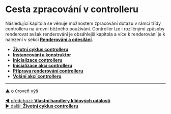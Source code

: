 # Cesta zpracování v controlleru

Následující kapitola se věnuje možnostem zpracování dotazu v rámci třídy controlleru
na úrovni běžného používání. Controller lze i rozličnými způsoby renderovat avšak renderování
je obsáhlejší kapitola a více k renderování je k nalezení v sekci [**Renderování a odesílání**](./rendering/README.md). 

- [**Životní cyklus controlleru**](./lifecycle.md)
- [**Instancování a konstruktor**](./instancing-and-constructor.md)
- [**Inicializace controlleru**](./initialization.md)
- [**Inicializace akcí controlleru**](./action-initialization.md)
- [**Příprava renderování controlleru**](./pre-dispatching.md)
- [**Volání akcí controlleru**](./action.md)

---

[▲ o úroveň výš](../README.md)

<div class="prev-next">

[◀ předchozí: **Vlastní handlery klíčových událostí**](../application/custom-handlers.md)  
[▶ další: **Životní cyklus controlleru**](./lifecycle.md)  

</div>